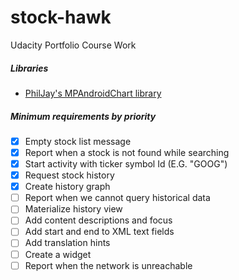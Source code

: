 # stock-hawk
Udacity Portfolio Course Work

##### Libraries
* [PhilJay's MPAndroidChart library](https://github.com/PhilJay/MPAndroidChart)

##### Minimum requirements by priority
- [X] Empty stock list message
- [X] Report when a stock is not found while searching
- [X] Start activity with ticker symbol Id (E.G. "GOOG")
- [X] Request stock history
- [X] Create history graph
- [ ] Report when we cannot query historical data
- [ ] Materialize history view
- [ ] Add content descriptions and focus
- [ ] Add start and end to XML text fields
- [ ] Add translation hints
- [ ] Create a widget
- [ ] Report when the network is unreachable

